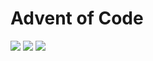 # Advent of Code

![](https://img.shields.io/badge/day%20📅-16-blue)
![](https://img.shields.io/badge/stars%20⭐-15-yellow)
![](https://img.shields.io/badge/days%20completed-7-red)